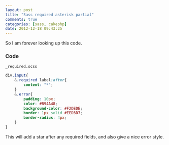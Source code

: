 ```yaml
---
layout: post
title: "Sass required asterisk partial"
comments: true
categories: [sass, cakephp]
date: 2012-12-18 09:43:25
---
```


So I am forever looking up this code.  

### Code
`_required.scss`  

```scss
div.input{
    &.required label:after{
        content: "*";
    }
    &.error{
        padding: 10px;
        color: #B94A48;
        background-color: #F2DEDE;
        border: 1px solid #EED3D7;
        border-radius: 4px;
    }
}
```

This will add a star after any required fields, and also give a nice error style.
